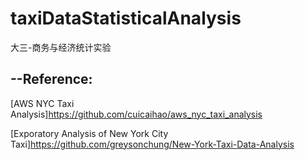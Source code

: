 # taxiDataStatisticalAnalysis
大三-商务与经济统计实验


## --Reference: 
[AWS NYC Taxi Analysis]https://github.com/cuicaihao/aws_nyc_taxi_analysis

[Exporatory Analysis of New York City Taxi]https://github.com/greysonchung/New-York-Taxi-Data-Analysis
